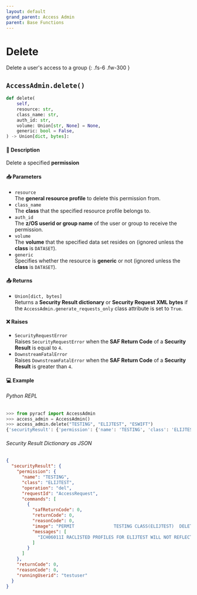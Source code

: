 ```yaml
---
layout: default
grand_parent: Access Admin
parent: Base Functions
---
```


# Delete

Delete a user's access to a group
{: .fs-6 .fw-300 }

## `AccessAdmin.delete()`

```python
def delete(
    self,
    resource: str,
    class_name: str,
    auth_id: str,
    volume: Union[str, None] = None,
    generic: bool = False,
) -> Union[dict, bytes]:
```

#### 📄 Description

Delete a specified **permission**

#### 📥 Parameters
* `resource`<br>
  The **general resource profile** to delete this permission from.
* `class_name`<br>
  The **class** that the specified resource profile belongs to.
* `auth_id`<br>
  The **z/OS userid or group name** of the user or group to receive the permission.
* `volume`<br>
  The **volume** that the specified data set resides on (ignored unless the **class** is `DATASET`).
* `generic`<br>
  Specifies whether the resource is **generic** or not (ignored unless the **class** is `DATASET`).

#### 📤 Returns
* `Union[dict, bytes]`<br>
  Returns a **Security Result dictionary** or **Security Request XML bytes** if the `AccessAdmin.generate_requests_only` class attribute is set to `True`.

#### ❌ Raises
* `SecurityRequestError`<br>
  Raises `SecurityRequestError` when the **SAF Return Code** of a **Security Result** is equal to `4`.
* `DownstreamFatalError`<br>
  Raises `DownstreamFatalError` when the **SAF Return Code** of a **Security Result** is greater than `4`.

#### 💻 Example

###### Python REPL
```python
>>> from pyracf import AccessAdmin
>>> access_admin = AccessAdmin()
>>> access_admin.delete("TESTING", "ELIJTEST", "ESWIFT")
{'securityResult': {'permission': {'name': 'TESTING', 'class': 'ELIJTEST', 'operation': 'del', 'requestId': 'AccessRequest', 'commands': [{'safReturnCode': 0, 'returnCode': 0, 'reasonCode': 0, 'image': 'PERMIT               TESTING CLASS(ELIJTEST)  DELETE       ID          (ESWIFT)', 'messages': ['ICH06011I RACLISTED PROFILES FOR ELIJTEST WILL NOT REFLECT THE UPDATE(S) UNTIL A SETROPTS REFRESH IS ISSUED']}]}, 'returnCode': 0, 'reasonCode': 0, 'runningUserid': 'testuser'}}
```

###### Security Result Dictionary as JSON
```json
{
  "securityResult": {
    "permission": {
      "name": "TESTING",
      "class": "ELIJTEST",
      "operation": "del",
      "requestId": "AccessRequest",
      "commands": [
        {
          "safReturnCode": 0,
          "returnCode": 0,
          "reasonCode": 0,
          "image": "PERMIT               TESTING CLASS(ELIJTEST)  DELETE       ID          (ESWIFT)",
          "messages": [
            "ICH06011I RACLISTED PROFILES FOR ELIJTEST WILL NOT REFLECT THE UPDATE(S) UNTIL A SETROPTS REFRESH IS ISSUED"
          ]
        }
      ]
    },
    "returnCode": 0,
    "reasonCode": 0,
    "runningUserid": "testuser"
  }
}
```